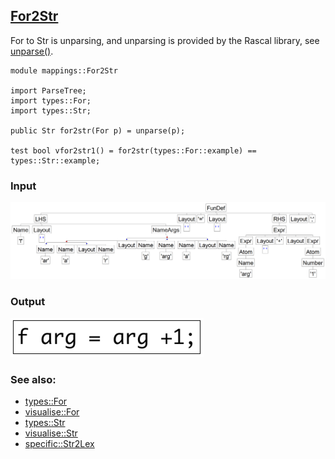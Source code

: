 ## [For2Str](https://github.com/grammarware/bx-parsing/blob/master/src/mappings/For2Str.rsc)

For to Str is unparsing, and unparsing is provided by the Rascal library, see
[unparse()](http://tutor.rascal-mpl.org/Rascal/Libraries/Prelude/ParseTree/unparse/unparse.html).

```
module mappings::For2Str

import ParseTree;
import types::For;
import types::Str;

public Str for2str(For p) = unparse(p);

test bool vfor2str1() = for2str(types::For::example) == types::Str::example;

```

### Input

![Input](https://github.com/grammarware/bx-parsing/raw/master/img/For.png)

### Output

![Output](https://github.com/grammarware/bx-parsing/raw/master/img/Str.png)

### See also:
* [types::For](https://github.com/grammarware/bx-parsing/blob/master/src/types/For.rsc)
* [visualise::For](https://github.com/grammarware/bx-parsing/blob/master/src/visualise/For.rsc)
* [types::Str](https://github.com/grammarware/bx-parsing/blob/master/src/types/Str.rsc)
* [visualise::Str](https://github.com/grammarware/bx-parsing/blob/master/src/visualise/Str.rsc)
* [specific::Str2Lex](https://github.com/grammarware/bx-parsing/blob/master/src/specific/Str2Lex.rsc)
